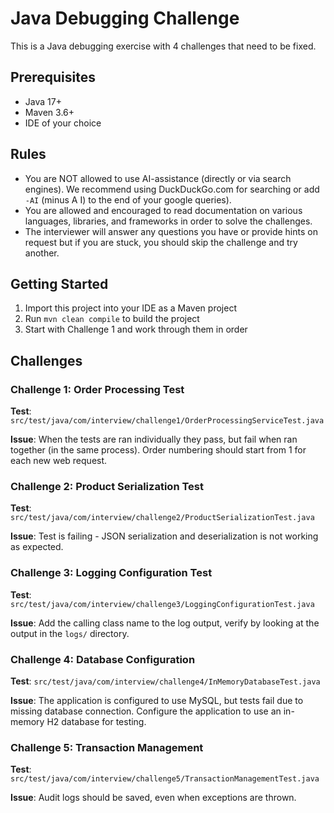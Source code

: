 # Java Debugging Challenge

This is a Java debugging exercise with 4 challenges that need to be fixed.

## Prerequisites

- Java 17+
- Maven 3.6+
- IDE of your choice

## Rules

* You are NOT allowed to use AI-assistance (directly or via search engines). We recommend using DuckDuckGo.com for searching or add `-AI` (minus A I) to the end of your google queries).
* You are allowed and encouraged to read documentation on various languages, libraries, and frameworks in order to solve the challenges.
* The interviewer will answer any questions you have or provide hints on request but if you are stuck, you should skip the challenge and try another.

## Getting Started

1. Import this project into your IDE as a Maven project
2. Run `mvn clean compile` to build the project
3. Start with Challenge 1 and work through them in order

## Challenges

### Challenge 1: Order Processing Test
**Test**: `src/test/java/com/interview/challenge1/OrderProcessingServiceTest.java`

**Issue**: When the tests are ran individually they pass, but fail when ran together (in the same process). Order 
numbering should start from 1 for each new web request.

### Challenge 2: Product Serialization Test
**Test**: `src/test/java/com/interview/challenge2/ProductSerializationTest.java`

**Issue**: Test is failing - JSON serialization and deserialization is not working as expected.

### Challenge 3: Logging Configuration Test
**Test**: `src/test/java/com/interview/challenge3/LoggingConfigurationTest.java`

**Issue**: Add the calling class name to the log output, verify by looking at the output in the `logs/` directory.

### Challenge 4: Database Configuration
**Test**: `src/test/java/com/interview/challenge4/InMemoryDatabaseTest.java`

**Issue**: The application is configured to use MySQL, but tests fail due to missing database connection. Configure the application to use an in-memory H2 database for testing.

### Challenge 5: Transaction Management
**Test**: `src/test/java/com/interview/challenge5/TransactionManagementTest.java`

**Issue**: Audit logs should be saved, even when exceptions are thrown.
